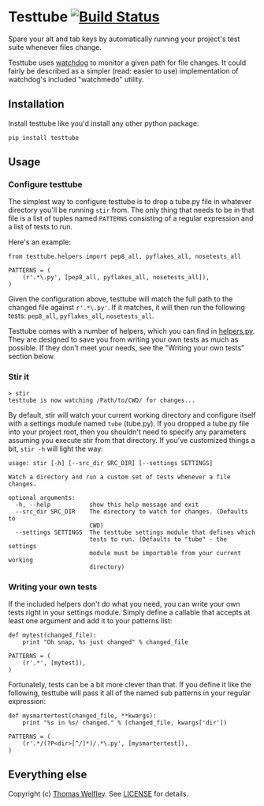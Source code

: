 # Testtube [![Build Status](https://travis-ci.org/thomasw/testtube.png)](https://travis-ci.org/thomasw/testtube)

Spare your alt and tab keys by automatically running your project's test suite
whenever files change.

Testtube uses [watchdog](https://github.com/gorakhargosh/watchdog/) to monitor
a given path for file changes. It could fairly be described as a simpler
(read: easier to use) implementation of watchdog's included "watchmedo"
utility.


## Installation


Install testtube like you'd install any other python package:

    pip install testtube


## Usage


### Configure testtube

The simplest way to configure testtube is to drop a tube.py file in whatever
directory you'll be running `stir` from. The only thing that needs to be
in that file is a list of tuples named `PATTERNS` consisting of a regular
expression and a list of tests to run.

Here's an example:

    from testtube.helpers import pep8_all, pyflakes_all, nosetests_all

    PATTERNS = (
        (r'.*\.py', [pep8_all, pyflakes_all, nosetests_all]),
    )

Given the configuration above, testtube will match the full path to the
changed file against `r'.*\.py'`. If it matches, it will then run the
following tests: `pep8_all`, `pyflakes_all`, `nosetests_all`.

Testtube comes with a number of helpers, which you can find in
[helpers.py](https://github.com/thomasw/testtube/blob/master/testtube/helpers.py).
They are designed to save you from writing your own tests as much
as possible. If they don't meet your needs, see the "Writing your own tests"
section below.


### Stir it

    > stir
    testtube is now watching /Path/to/CWD/ for changes...

By default, stir will watch your current working directory and configure
itself with a settings module named `tube` (tube.py). If you dropped a tube.py
file into your project root, then you shouldn't need to specify any parameters
assuming you execute stir from that directory. If you've customized things a
bit, `stir -h` will light the way:

    usage: stir [-h] [--src_dir SRC_DIR] [--settings SETTINGS]

    Watch a directory and run a custom set of tests whenever a file changes.

    optional arguments:
      -h, --help           show this help message and exit
      --src_dir SRC_DIR    The directory to watch for changes. (Defaults to
                           CWD)
      --settings SETTINGS  The testtube settings module that defines which 
                           tests to run. (Defaults to "tube" - the settings
                           module must be importable from your current working
                           directory)


### Writing your own tests
If the included helpers don't do what you need, you can write your own tests
right in your settings module. Simply define a callable that accepts at least
one argument and add it to your patterns list:

    def mytest(changed_file):
        print "Oh snap, %s just changed" % changed_file
    
    PATTERNS = (
        (r'.*', [mytest]),
    )

Fortunately, tests can be a bit more clever than that. If you define it like
the following, testtube will pass it all of the named sub patterns in your
regular expression:

    def mysmartertest(changed_file, **kwargs):
        print "%s in %s/ changed." % (changed_file, kwargs['dir'])
    
    PATTERNS = (
        (r'.*/(?P<dir>[^/]*)/.*\.py', [mysmartertest]),
    )
    


## Everything else

Copyright (c) [Thomas Welfley](http://welfley.me). See
[LICENSE](https://github.com/thomasw/testtube/blob/master/LICENSE) for
details.
